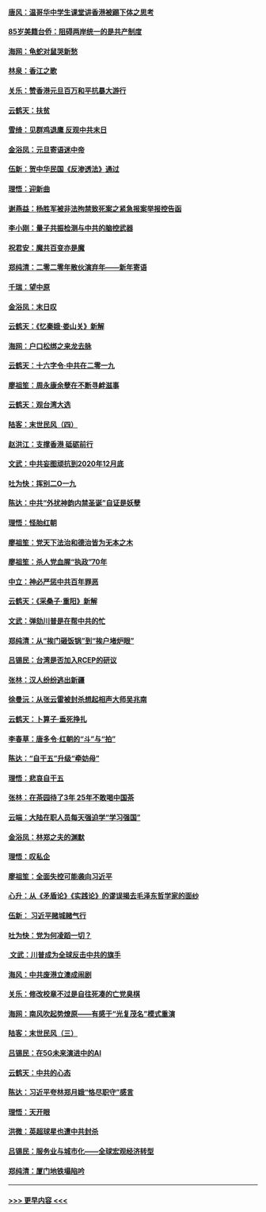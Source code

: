 #### [唐风：温哥华中学生课堂讲香港被踢下体之思考](../pages/nsc993/n11766848.md?t=01041133) 
#### [85岁美籍台侨：阻碍两岸统一的是共产制度](../pages/nsc993/n11765043.md?t=01041133) 
#### [海网：龟蛇对鼠哭新愁](../pages/nsc993/n11764895.md?t=01041133) 
#### [林泉：香江之歌](../pages/nsc993/n11764415.md?t=01041133) 
#### [关乐：赞香港元旦百万和平抗暴大游行](../pages/nsc993/n11764382.md?t=01041133) 
#### [云鹤天：扶贫](../pages/nsc993/n11764245.md?t=01041133) 
#### [雪绮：见群鸡退鹰  反观中共末日](../pages/nsc993/n11762112.md?t=01041133) 
#### [金浴凤：元旦寄语迷中帝](../pages/nsc993/n11761788.md?t=01041133) 
#### [伍新：贺中华民国《反渗透法》通过](../pages/nsc993/n11761994.md?t=01041133) 
#### [理悟：迎新曲](../pages/nsc993/n11761152.md?t=01041133) 
#### [谢燕益：杨胜军被非法拘禁致死案之紧急报案举报控告函](../pages/nsc993/n11756134.md?t=01041133) 
#### [李小刚：量子共振检测与中共的脑控武器](../pages/nsc993/n11754518.md?t=01041133) 
#### [祝君安：魔共百变亦是魔](../pages/nsc993/n11754469.md?t=01041133) 
#### [郑纯清：二零二零年散伙演弃年——新年寄语](../pages/nsc993/n11754195.md?t=01041133) 
#### [千瑞：望中原](../pages/nsc993/n11754159.md?t=01041133) 
#### [金浴凤：末日叹](../pages/nsc993/n11752359.md?t=01041133) 
#### [云鹤天：《忆秦娥‧娄山关》新解](../pages/nsc993/n11752348.md?t=01041133) 
#### [海网：户口松绑之来龙去脉](../pages/nsc993/n11752328.md?t=01041133) 
#### [云鹤天：十六字令‧中共在二零一九](../pages/nsc993/n11752305.md?t=01041133) 
#### [廖祖笙：周永康余孽在不断寻衅滋事](../pages/nsc993/n11751013.md?t=01041133) 
#### [云鹤天：观台湾大选](../pages/nsc993/n11751007.md?t=01041133) 
#### [陆客：末世民风（四）](../pages/nsc993/n11749203.md?t=01041133) 
#### [赵洪江：支撑香港 砥砺前行](../pages/nsc993/n11748482.md?t=01041133) 
#### [文武：中共妄图顽抗到2020年12月底](../pages/nsc993/n11748446.md?t=01041133) 
#### [吐为快：挥别二O一九](../pages/nsc993/n11748411.md?t=01041133) 
#### [陈达：中共“外扰神韵内禁圣诞”自证是妖孽](../pages/nsc993/n11748226.md?t=01041133) 
#### [理悟：怪胎红朝](../pages/nsc993/n11748206.md?t=01041133) 
#### [廖祖笙：党天下法治和德治皆为无本之木](../pages/nsc993/n11748135.md?t=01041133) 
#### [廖祖笙：杀人党血腥“执政”70年](../pages/nsc993/n11745144.md?t=01041133) 
#### [中立：神必严惩中共百年罪恶](../pages/nsc993/n11744970.md?t=01041133) 
#### [云鹤天：《采桑子‧重阳》新解](../pages/nsc993/n11744948.md?t=01041133) 
#### [文武：弹劾川普是在帮中共的忙](../pages/nsc993/n11744758.md?t=01041133) 
#### [郑纯清：从“挨门砸饭锅”到“挨户堵炉眼”](../pages/nsc993/n11744745.md?t=01041133) 
#### [吕锡民：台湾是否加入RCEP的研议](../pages/nsc993/n11744701.md?t=01041133) 
#### [张林：汉人纷纷逃出新疆](../pages/nsc993/n11743530.md?t=01041133) 
#### [徐曼沅：从张云雷被封杀想起相声大师吴兆南](../pages/nsc993/n11741816.md?t=01041133) 
#### [云鹤天：卜算子‧垂死挣扎](../pages/nsc993/n11739956.md?t=01041133) 
#### [李春草：唐多令‧红朝的“斗”与“拍”](../pages/nsc993/n11739830.md?t=01041133) 
#### [陈达：“自干五”升级“牵妨母”](../pages/nsc993/n11739724.md?t=01041133) 
#### [理悟：悲哀自干五](../pages/nsc993/n11739547.md?t=01041133) 
#### [张林：在茶园待了3年 25年不敢喝中国茶](../pages/nsc993/n11739240.md?t=01041133) 
#### [云端：大陆在职人员每天强迫学“学习强国”](../pages/nsc993/n11738735.md?t=01041133) 
#### [金浴凤：林郑之夫的渊默](../pages/nsc993/n11737735.md?t=01041133) 
#### [理悟：叹私企](../pages/nsc993/n11737715.md?t=01041133) 
#### [廖祖笙：全面失控可能袭向习近平](../pages/nsc993/n11737704.md?t=01041133) 
#### [心升：从《矛盾论》《实践论》的谬误揭去毛泽东哲学家的面纱](../pages/nsc993/n11736962.md?t=01041133) 
#### [伍新： 习近平赌城赌气行](../pages/nsc993/n11736929.md?t=01041133) 
#### [吐为快：党为何凌蹈一切？](../pages/nsc993/n11736915.md?t=01041133) 
#### [ 文武：川普成为全球反击中共的旗手](../pages/nsc993/n11736882.md?t=01041133) 
#### [海风：中共废港立澳成闹剧](../pages/nsc993/n11735857.md?t=01041133) 
#### [关乐：修改校章不过是自往死凑的亡党臭棋](../pages/nsc993/n11735097.md?t=01041133) 
#### [海网：南风吹起势燎原——有感于“光复茂名”模式重演](../pages/nsc993/n11732308.md?t=01041133) 
#### [陆客：末世民风（三）](../pages/nsc993/n11732211.md?t=01041133) 
#### [吕锡民：在5G未来演进中的AI](../pages/nsc993/n11730010.md?t=01041133) 
#### [云鹤天：中共的心态](../pages/nsc993/n11729906.md?t=01041133) 
#### [陈达：习近平夸林郑月娥“恪尽职守”感言](../pages/nsc993/n11729881.md?t=01041133) 
#### [理悟：天开眼](../pages/nsc993/n11729699.md?t=01041133) 
#### [洪微：英超球星也遭中共封杀](../pages/nsc993/n11727243.md?t=01041133) 
#### [吕锡民：服务业与城市化——全球宏观经济转型](../pages/nsc993/n11725845.md?t=01041133) 
#### [郑纯清：厦门地铁塌陷吟](../pages/nsc993/n11725813.md?t=01041133) 

----
#### [ >>> 更早内容 <<< ](../indexes/nsc993-earlier.md)
